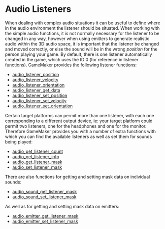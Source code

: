 # Audio Listeners

When dealing with complex audio situations it can be useful to define
where in the audio environment the listener should be situated. When
working with the simple audio functions, it is not normally necessary
for the listener to be changed in any way, however when using emitters
to generate realistic audio within the 3D audio space, it is important
that the listener be changed and moved correctly, or else the sound will
be in the wrong *position* for the person playing your game. By default,
there is one listener automatically created in the game, which uses the
ID 0 (for reference in listener functions). GameMaker provides the
following listener functions:

-   [audio_listener_position](audio_listener_position)
-   [audio_listener_velocity](audio_listener_velocity)
-   [audio_listener_orientation](audio_listener_orientation)
-   [audio_listener_get_data](audio_listener_get_data)
-   [audio_listener_set_position](audio_listener_set_position)
-   [audio_listener_set_velocity](audio_listener_set_velocity)
-   [audio_listener_set_orientation](audio_listener_set_orientation)

Certain target platforms can permit more than one listener, with each
one corresponding to a different output device, ie: your target platform
could permit two listeners, one for the headphones and one for the
monitor. Therefore GameMaker provides you with a number of extra
functions with which you can find the available listeners as well as set
them for sounds being played:

-   [audio_get_listener_count](audio_get_listener_count)
-   [audio_get_listener_info](audio_get_listener_info)
-   [audio_get_listener_mask](audio_get_listener_mask)
-   [audio_set_listener_mask](audio_set_listener_mask)

There are also functions for getting and setting mask data on individual
sounds:

-   [audio_sound_get_listener_mask](../audio_sound_get_listener_mask)
-   [audio_sound_set_listener_mask](../audio_sound_set_listener_mask)

As well as for getting and setting mask data on emitters:

-   [audio_emitter_get_listener_mask](../Audio_Emitters/audio_emitter_get_listener_mask)
-   [audio_emitter_set_listener_mask](../Audio_Emitters/audio_emitter_set_listener_mask)
